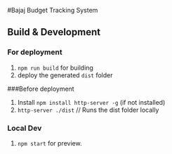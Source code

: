 #Bajaj Budget Tracking System


## Build & Development

### For deployment 
1. `npm run build` for building 
2. deploy the generated `dist` folder

###Before deployment
1. Install `npm install http-server -g` (if not installed)
2. `http-server ./dist` // Runs the dist folder locally

### Local Dev
1. `npm start` for preview.
